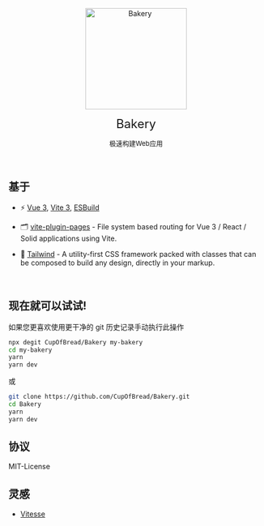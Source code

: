 <p align='center'>
  <img src='https://tva1.sinaimg.cn/large/005I8CXily1h6789ciuddj3098098q3f.jpg' alt='Bakery' width='200'/>
</p>
<p align='center' ><font size=5>Bakery</font></p>
<p align='center' ><font size=2>极速构建Web应用</font></p>

<br>

## 基于

- ⚡️ [Vue 3](https://github.com/vuejs/core), [Vite 3](https://github.com/vitejs/vite), [ESBuild](https://github.com/evanw/esbuild)

- 🗂 [vite-plugin-pages](https://github.com/hannoeru/vite-plugin-pages) - File system based routing for Vue 3 / React / Solid applications using Vite.

- 🎨 [Tailwind](https://tailwindcss.com/) - A utility-first CSS framework packed with classes that can be composed to build any design, directly in your markup.

<br>

## 现在就可以试试!

如果您更喜欢使用更干净的 git 历史记录手动执行此操作

```bash
npx degit CupOfBread/Bakery my-bakery
cd my-bakery
yarn
yarn dev
```

或

```bash
git clone https://github.com/CupOfBread/Bakery.git
cd Bakery
yarn
yarn dev
```

## 协议
MIT-License

## 灵感
- [Vitesse](https://github.com/antfu/vitesse)
